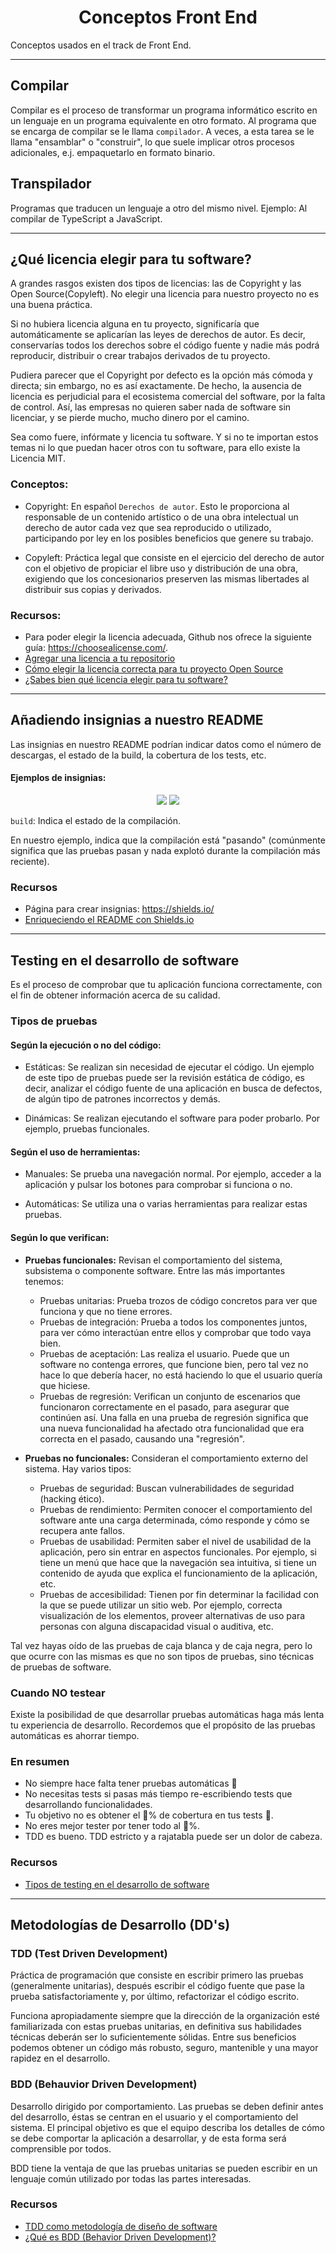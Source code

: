 <h1 align="center">Conceptos Front End</h1>
Conceptos usados en el track de Front End.

---

## Compilar
Compilar es el proceso de transformar un programa informático escrito en un lenguaje en un programa equivalente en otro formato. Al programa que se encarga de compilar se le llama `compilador`. A veces, a esta tarea se le llama "ensamblar" o "construir", lo que suele implicar otros procesos adicionales, e.j. empaquetarlo en formato binario.

## Transpilador
Programas que traducen un lenguaje a otro del mismo nivel. Ejemplo: Al compilar de TypeScript a JavaScript. 

---

## ¿Qué licencia elegir para tu software?
A grandes rasgos existen dos tipos de licencias: las de Copyright y las Open Source(Copyleft). No elegir una licencia para nuestro proyecto no es una buena práctica.

Si no hubiera licencia alguna en tu proyecto, significaría que automáticamente se aplicarían las leyes de derechos de autor. Es decir, conservarías todos los derechos sobre el código fuente y nadie más podrá reproducir, distribuir o crear trabajos derivados de tu proyecto.

Pudiera parecer que el Copyright por defecto es la opción más cómoda y directa; sin embargo, no es así exactamente. De hecho, la ausencia de licencia es perjudicial para el ecosistema comercial del software, por la falta de control. Así, las empresas no quieren saber nada de software sin licenciar, y se pierde mucho, mucho dinero por el camino.

Sea como fuere, infórmate y licencia tu software. Y si no te importan estos temas ni lo que puedan hacer otros con tu software, para ello existe la Licencia MIT.

### Conceptos:

- Copyright: 
En español `Derechos de autor`. Esto le proporciona al responsable de un contenido artístico o de una obra intelectual un derecho de autor cada vez que sea reproducido o utilizado, participando por ley en los posibles beneficios que genere su trabajo.

- Copyleft:
Práctica legal que consiste en el ejercicio del derecho de autor con el objetivo de propiciar el libre uso y distribución de una obra, exigiendo que los concesionarios preserven las mismas libertades al distribuir sus copias y derivados.


### Recursos:
- Para poder elegir la licencia adecuada, Github nos ofrece la siguiente guía: https://choosealicense.com/.
- [Agregar una licencia a tu repositorio](https://help.github.com/es/github/building-a-strong-community/adding-a-license-to-a-repository)
- [Cómo elegir la licencia correcta para tu proyecto Open Source](https://hipertextual.com/archivo/2014/05/como-elegir-licencias-open-source/)
- [¿Sabes bien qué licencia elegir para tu software?](https://www.muylinux.com/2013/07/18/eleccion-licencia-software/)

---

## Añadiendo insignias a nuestro README

Las insignias en nuestro README podrían indicar datos como el número de descargas, el estado de la build, la cobertura de los tests, etc.

#### Ejemplos de insignias:
<p align="center">
  <img src="https://img.shields.io/badge/build-passing-brightgreen">
  <img src="https://img.shields.io/badge/npm-v15.5.6-9cf">
</p>

`build`: Indica el estado de la compilación.

En nuestro ejemplo, indica que la compilación está "pasando" (comúnmente significa que las pruebas pasan y nada explotó durante la compilación más reciente).

### Recursos

- Página para crear insignias: https://shields.io/
- [Enriqueciendo el README con Shields.io](https://www.ikeinyyo.com/shields-io-enriqueciendo-nuestro-readme-md/)

---

## Testing en el desarrollo de software

 Es el proceso de comprobar que tu aplicación funciona correctamente, con el fin de obtener información acerca de su calidad.
 
 ### Tipos de pruebas
 
 #### Según la ejecución o no del código:
 
 - Estáticas: Se realizan sin necesidad de ejecutar el código. Un ejemplo de este tipo de pruebas puede ser la revisión estática de código, es decir, analizar el código fuente de una aplicación en busca de defectos, de algún tipo de patrones incorrectos y demás.
 
 - Dinámicas: Se realizan ejecutando el software para poder probarlo. Por ejemplo, pruebas funcionales.
 
 #### Según el uso de herramientas:
 
 - Manuales: Se prueba una navegación normal. Por ejemplo, acceder a la aplicación y pulsar los botones para comprobar si funciona o no.
 
- Automáticas: Se utiliza una o varias herramientas para realizar estas pruebas.

 #### Según lo que verifican:
 
 - **Pruebas funcionales:** Revisan el comportamiento del sistema, subsistema o componente software. Entre las más importantes tenemos:
 
      - Pruebas unitarias: Prueba trozos de código concretos para ver que funciona y que no tiene errores.
      - Pruebas de integración: Prueba a todos los componentes juntos, para ver cómo interactúan entre ellos y comprobar que todo vaya bien.
      - Pruebas de aceptación: Las realiza el usuario. Puede que un software no contenga errores, que funcione bien, pero tal vez no hace lo que debería hacer, no está haciendo lo que el usuario quería que hiciese.
      - Pruebas de regresión: Verifican un conjunto de escenarios que funcionaron correctamente en el pasado, para asegurar que continúen así. Una falla en una prueba de regresión significa que una nueva funcionalidad ha afectado otra funcionalidad que era correcta en el pasado, causando una "regresión".
    
- **Pruebas no funcionales:** Consideran el comportamiento externo del sistema. Hay varios tipos:

     - Pruebas de seguridad: Buscan vulnerabilidades de seguridad (hacking ético).
     - Pruebas de rendimiento: Permiten conocer el comportamiento del software ante una carga determinada, cómo responde y cómo se recupera ante fallos.
     - Pruebas de usabilidad: Permiten saber el nivel de usabilidad de la aplicación, pero sin entrar en aspectos funcionales. Por ejemplo, si tiene un menú que hace que la navegación sea intuitiva, si tiene un contenido de ayuda que explica el funcionamiento de la aplicación, etc.
     - Pruebas de accesibilidad: Tienen por fin determinar la facilidad con la que se puede utilizar un sitio web. Por ejemplo, correcta visualización de los elementos, proveer alternativas de uso para personas con alguna discapacidad visual o auditiva, etc.
      
Tal vez hayas oído de las pruebas de caja blanca y de caja negra, pero lo que ocurre con las mismas es que no son tipos de pruebas, sino técnicas de pruebas de software.

### Cuando NO testear

Existe la posibilidad de que desarrollar pruebas automáticas haga más lenta tu experiencia de desarrollo. Recordemos que el propósito de las pruebas automáticas es ahorrar tiempo.

### En resumen

   - No siempre hace falta tener pruebas automáticas 🤔
   - No necesitas tests si pasas más tiempo re-escribiendo tests que desarrollando funcionalidades.
   - Tu objetivo no es obtener el 💯% de cobertura en tus tests 🚫. 
   - No eres mejor tester por tener todo al 💯%.
   - TDD es bueno. TDD estricto y a rajatabla puede ser un dolor de cabeza.

 ### Recursos

 - [Tipos de testing en el desarrollo de software](https://programacionymas.com/blog/tipos-de-testing-en-desarrollo-de-software)
 
 ---
 
 ## Metodologías de Desarrollo (DD's)
 
 ### TDD (Test Driven Development)
Práctica de programación que consiste en escribir primero las pruebas (generalmente unitarias), después escribir el código fuente que pase la prueba satisfactoriamente y, por último, refactorizar el código escrito. 

Funciona apropiadamente siempre que la dirección de la organización esté familiarizada con estas pruebas unitarias, en definitiva sus habilidades técnicas deberán ser lo suficientemente sólidas. Entre sus beneficios podemos obtener un código más robusto, seguro, mantenible y una mayor rapidez en el desarrollo.
 
 ### BDD (Behauvior Driven Development)
Desarrollo dirigido por comportamiento. Las pruebas se deben definir antes del desarrollo, éstas se centran en el usuario y el comportamiento del sistema. El principal objetivo es que el equipo describa los detalles de cómo se debe comportar la aplicación a desarrollar, y de esta forma será comprensible por todos.

BDD tiene la ventaja de que las pruebas unitarias se pueden escribir en un lenguaje común utilizado por todas las partes interesadas. 

### Recursos

- [TDD como metodología de diseño de software](https://www.paradigmadigital.com/dev/tdd-como-metodologia-de-diseno-de-software/)
- [¿Qué es BDD (Behavior Driven Development)?](https://www.itdo.com/blog/que-es-bdd-behavior-driven-development/)

 
 
